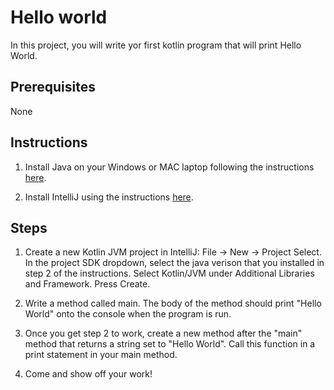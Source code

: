 # Hello world

In this project, you will write yor first kotlin program that will print Hello World.

## Prerequisites

None

## Instructions

1. Install Java on your Windows or MAC laptop following the instructions [here](https://www.oracle.com/technetwork/java/javase/downloads/index.html).

2. Install IntelliJ using the instructions [here](https://www.jetbrains.com/idea/download/#section=windows).

## Steps

1. Create a new Kotlin JVM project in IntelliJ:  File -> New -> Project Select. In the project SDK dropdown, select the java verison that you installed in step 2 of the instructions. Select Kotlin/JVM under Additional Libraries and Framework. Press Create.

2. Write a method called main. The body of the method should print "Hello World" onto the console when the program is run.

3. Once you get step 2 to work, create a new method after the "main" method that returns a string set to "Hello World". Call this function in a print statement in your main method. 

4. Come and show off your work!
   